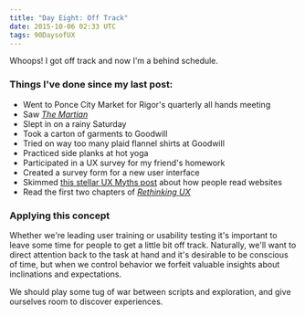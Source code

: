 ```yaml
---
title: "Day Eight: Off Track"
date: 2015-10-06 02:33 UTC
tags: 90DaysofUX
---
```


Whoops! I got off track and now I'm a behind schedule.

### Things I've done since my last post:

* Went to Ponce City Market for Rigor's quarterly all hands meeting
* Saw [*The Martian*](http://www.imdb.com/title/tt3659388/)
* Slept in on a rainy Saturday
* Took a carton of garments to Goodwill
* Tried on way too many plaid flannel shirts at Goodwill
* Practiced side planks at hot yoga
* Participated in a UX survey for my friend's homework
* Created a survey form for a new user interface
* Skimmed [this stellar UX Myths post](http://uxmyths.com/post/647473628/myth-people-read-on-the-web) about how people read websites
* Read the first two chapters of [*Rethinking UX*](https://shop.smashingmagazine.com/products/smashing-ebook-rethinking-ux)

### Applying this concept

Whether we're leading user training or usability testing it's important to leave some time for people to get a little bit off track. Naturally, we'll want to direct attention back to the task at hand and it's desirable to be conscious of time, but when we control behavior we forfeit valuable insights about inclinations and expectations.

We should play some tug of war between scripts and exploration, and give ourselves room to discover experiences.
